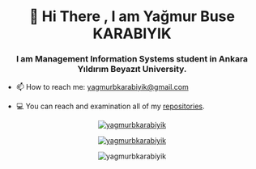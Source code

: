 <h1 align="center"> 👋 Hi There , I am Yağmur Buse KARABIYIK</h1>
<h3 align="center"> I am Management Information Systems student in Ankara Yıldırım Beyazıt University.</h3>




- 📫 How to reach me: yagmurbkarabiyik@gmail.com

- 💻 You can reach and examination all of my [repositories](https://github.com/yagmurbkarabiyik?tab=repositories).

<p align="center"><a href="https://www.linkedin.com/in/ya%C4%9Fmur-buse-karab%C4%B1y%C4%B1k-425357212/" target="blank"><img src="https://img.shields.io/badge/LinkedIn-0077B5?style=for-the-badge&logo=linkedin&logoColor=white" alt="yagmurbkarabiyik"></a></p>

<p align="center"> <a href="https://github-readme-stats.vercel.app/api?username=yagmurbkarabiyik&show_icons=true&theme=radical" alt="yagmurbkarabiyik"><img src="https://github-readme-stats.vercel.app/api?username=yagmurbkarabiyik&show_icons=true&theme=radical" alt="yagmurbkarabiyik" /></a> </p> 

<p align="center"> <img src="https://komarev.com/ghpvc/?username=yagmurbkarabiyik&label=Profile%20views&color=0e75b6&style=flat" alt="yagmurbkarabiyik" /> </p>
